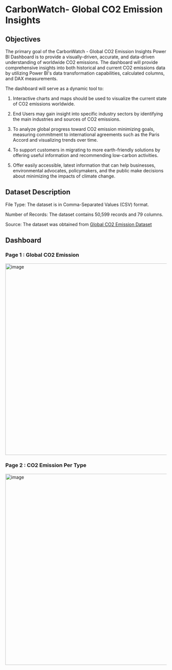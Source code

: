 <h1>CarbonWatch- Global CO2 Emission Insights</h1>
<h2>Objectives</h2>	
The primary goal of the CarbonWatch - Global CO2 Emission Insights Power BI Dashboard is to provide a visually-driven, accurate, and data-driven understanding of worldwide CO2 emissions. The dashboard will provide comprehensive insights into both historical and current CO2 emissions data by utilizing Power BI's data transformation capabilities, calculated columns, and DAX measurements. 

The dashboard will serve as a dynamic tool to:

1)	Interactive charts and maps should be used to visualize the current state of CO2 emissions worldwide.
   
2)	End Users may gain insight into specific industry sectors by identifying the main industries and sources of CO2 emissions.
   
3)	To analyze global progress toward CO2 emission minimizing goals, measuring commitment to international agreements such as the Paris Accord and visualizing trends over time.
   
4)	To support customers in migrating to more earth-friendly solutions by offering useful information and recommending low-carbon activities.
   
5)	Offer easily accessible, latest information that can help businesses, environmental advocates, policymakers, and the public make decisions about minimizing the impacts of climate change.

<h2>Dataset Description</h2>

File Type: The dataset is in Comma-Separated Values (CSV) format.

Number of Records: The dataset contains 50,599 records and 79 columns. 

Source: The dataset was obtained from <a href= "https://www.mavenanalytics.io/data-playground?order=date_added%2Cdesc&pageSize=1000&search=global%20co2%20emissions" > Global CO2 Emission Dataset </a>

<h2>Dashboard</h2>

<h3>Page 1 : Global CO2 Emission</h3>

<img width="599" alt="image" src="https://github.com/user-attachments/assets/aa337905-873e-49eb-96aa-6b6c915cd708" />

<h3>Page 2 : CO2 Emission Per Type</h3>

<img width="598" alt="image" src="https://github.com/user-attachments/assets/aed77213-a2ee-4bb6-872c-ecc10962126a" />

